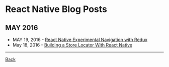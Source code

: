 # React Native Blog Posts

## MAY 2016

* MAY 19, 2016 - [React Native Experimental Navigation with Redux](http://blog.thebakery.io/react-native-experimental-navigation-with-redux/)
* May 18, 2016 - [Building a Store Locator With React Native](https://blog.stamplay.com/building-a-store-locator-with-react-native/)

---

[Back](README.md)
